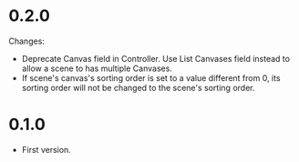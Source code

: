 ﻿# 0.2.0
Changes:
- Deprecate Canvas field in Controller. Use List<Canvas> Canvases field instead to allow a scene to has multiple Canvases.
- If scene's canvas's sorting order is set to a value different from 0, its sorting order will not be changed to the scene's sorting order.

# 0.1.0
- First version.